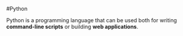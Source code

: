 #Python

Python is a programming language that can be used both for writing **command-line scripts** or building **web applications**.